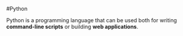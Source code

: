 #Python

Python is a programming language that can be used both for writing **command-line scripts** or building **web applications**.